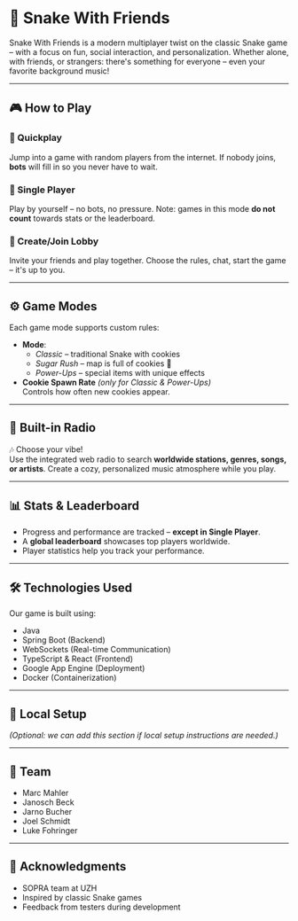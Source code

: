 # 🐍 Snake With Friends

Snake With Friends is a modern multiplayer twist on the classic Snake game – with a focus on fun, social interaction, and personalization. Whether alone, with friends, or strangers: there's something for everyone – even your favorite background music!

---

## 🎮 How to Play

### 🔹 Quickplay
Jump into a game with random players from the internet. If nobody joins, **bots** will fill in so you never have to wait.

### 🔹 Single Player
Play by yourself – no bots, no pressure. Note: games in this mode **do not count** towards stats or the leaderboard.

### 🔹 Create/Join Lobby
Invite your friends and play together. Choose the rules, chat, start the game – it's up to you.

---

## ⚙️ Game Modes

Each game mode supports custom rules:

- **Mode**:
  - *Classic* – traditional Snake with cookies
  - *Sugar Rush* – map is full of cookies 🍪
  - *Power-Ups* – special items with unique effects
- **Cookie Spawn Rate** *(only for Classic & Power-Ups)*  
  Controls how often new cookies appear.

---

## 🎻 Built-in Radio

🎶 Choose your vibe!  
Use the integrated web radio to search **worldwide stations, genres, songs, or artists**. Create a cozy, personalized music atmosphere while you play.

---

## 📊 Stats & Leaderboard

- Progress and performance are tracked – **except in Single Player**.
- A **global leaderboard** showcases top players worldwide.
- Player statistics help you track your performance.

---

## 🛠 Technologies Used

Our game is built using:

- Java
- Spring Boot (Backend)
- WebSockets (Real-time Communication)
- TypeScript & React (Frontend)
- Google App Engine (Deployment)
- Docker (Containerization)

---

## 🚀 Local Setup

*(Optional: we can add this section if local setup instructions are needed.)*

---

## 👥 Team

- Marc Mahler
- Janosch Beck
- Jarno Bucher
- Joel Schmidt
- Luke Fohringer

---

## 🙏 Acknowledgments

- SOPRA team at UZH
- Inspired by classic Snake games
- Feedback from testers during development
